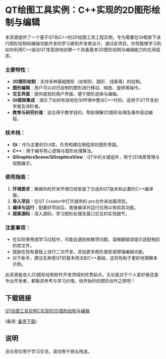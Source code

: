 # QT绘图工具实例：C++实现的2D图形绘制与编辑

本资源提供了一个基于QT和C++的2D绘图工具工程实例，专为需要在Qt框架下进行图形绘制和编辑功能开发的学习者和开发者设计。通过此项目，你将能够学习到如何利用C++结合QT库高效地创建一个具备基本2D图形绘制与编辑能力的应用程序。

### 主要特性：

- **2D图形绘制**：支持多种基础图形（如矩形、圆形、线条等）的绘制。
- **图形编辑**：用户可以对已绘制的图形进行移动、缩放、旋转等操作。
- **交互界面**：提供直观的用户界面，便于图形选择与编辑。
- **Qt框架集成**：演示了如何有效地在Qt环境中整合C++代码，适用于QT开发初学者及进阶者。
- **教育与研究价值**：适合用于教学目的，帮助理解2D图形处理及事件驱动编程。

### 技术栈：
- **Qt**：作为主要的GUI库，负责构建应用程序的图形界面。
- **C++**：用于编写核心逻辑与图形处理算法。
- **QGraphicsScene/QGraphicsView**：QT中的关键组件，用于2D场景管理与视图展示。

### 使用指南：

1. **环境要求**：确保你的开发环境已经安装了合适的QT版本和必要的C++编译器。
2. **导入项目**：在QT Creator中打开提供的.pro文件来加载项目。
3. **编译与运行**：配置好项目后，直接编译并运行应用以体验其功能。
4. **探索源码**：深入源码，学习图形处理及窗口交互的实现细节。

### 注意事项：

- 在实际使用或学习过程中，可能会遇到依赖项问题，请根据错误提示适配相应的库文件。
- 鼓励在现有基础上进行二次开发，添加更多图形类型或增强编辑功能。
- 对于新手，建议先熟悉QT的基本用法和C++基础，这将有助于更好地理解本示例。

此资源是进入2D图形绘制软件开发领域的优秀起点，无论是对于个人爱好者还是专业开发者，都极具参考与学习价值。快开始你的图形创作之旅吧！

## 下载链接
[QT绘图工具实例C实现的2D图形绘制与编辑](https://pan.quark.cn/s/2d1a238fea3f) 

(备用: [备用下载](https://pan.baidu.com/s/1iAvfkg0-_KAX9pAi9ADsbg?pwd=1234))

## 说明

该仓库仅用于学习交流，请勿用于商业用途。
